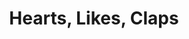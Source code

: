 ---
title: Hearts, Likes, Claps
description: Create many-to-many relationship where users can heart a post. 
weight: 50
lastmod: 2021-02-01T10:23:30-09:00
draft: false
vimeo: 
emoji: 🛑
video_length: 11:47
chapter_starts: Hearts
---